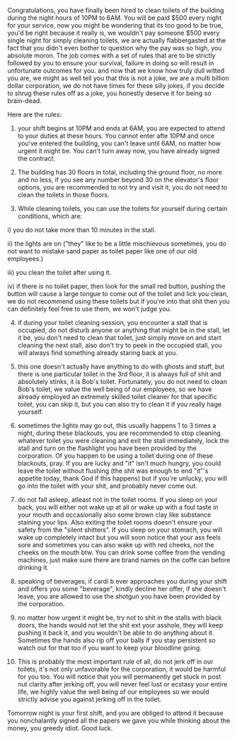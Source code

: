 Congratulations, you have finally been hired to clean toilets of the building during the night hours of 10PM to 6AM. You will be paid $500 every night for your service, now you might be wondering that its too good to be true, you'd be right because it really is, we wouldn't pay someone $500 every single night for simply cleaning toilets, we are actually flabbergasted at the fact that you didn't even bother to question why the pay was so high, you absolute moron. The job comes with a set of rules that are to be strictly followed by you to ensure your survival, failure in doing so will result in unfortunate outcomes for you. and now that we know how truly dull witted you are, we might as well tell you that this is not a joke, we are a multi billion dollar corporation, we do not have times for these silly jokes, if you decide to shrug these rules off as a joke, you honestly deserve it for being so brain-dead.

Here are the rules:

1) your shift begins at 10PM and ends at 6AM, you are expected to attend to your duties at these hours. You cannot enter afte 10PM and once you've entered the building, you can't leave until 6AM, no matter how urgent it might be. You can't turn away now, you have already signed the contract.


2) The building has 30 floors in total, including the ground floor, no more and no less, if you see any number beyond 30 on the elevator's floor options, you are recommended to not try and visit it, you do not need to clean the toilets in those floors.


3) While cleaning toilets, you can use the toilets for yourself during certain conditions, which are:

i) you do not take more than 10 minutes in the stall.

ii) the lights are on ("they" like to be a little mischievous sometimes, you do not want to mistake sand paper as toilet paper like one of our old employees.)

iii) you clean the toilet after using it.

iv) if there is no toilet paper, then look for the small red button, pushing the button will cause a large tongue to come out of the toilet and lick you clean, we do not recommend using these toilets but if you're into that shit then you can definitely feel free to use them, we won't judge you.


4) if during your toilet cleaning  session, you encounter a stall that is occupied, do not disturb anyone or anything that might be in the stall, let it be, you don't need to clean that toilet, just simply move on and start cleaning the next stall, also don't try to peek in the occupied stall, you will always find something already staring back at you.


5) this one doesn't actually have anything to do with ghosts and stuff, but there is one particular toilet in the 3rd floor, it is always full of shit and absolutely stinks, it is Bob's toilet. Fortunately, you do not need to clean Bob's toilet, we value the well being of our employees, so we have already employed an extremely skilled toilet cleaner for that specific toilet, you can skip it, but you can also try to clean it if you really hage yourself.


6) sometimes the lights may go out, this usually happens 1 to 3 times a night, during these blackouts, you are recommended to stop cleaning whatever toilet you were cleaning and exit the stall immediately, lock the stall and turn on the flashlight you have been provided by the corporation. Of you happen to be using a toilet during one of these blackouts, pray. If you are lucky and "it" isn't much hungry, you could leave the toilet without flushing (the shit was enough to end "it"'s appetite today, thank God if this happens) but if you're unlucky, you will go into the toilet with your shit, and probably never come out.


7) do not fall asleep, atleast not in the toilet rooms. If you sleep on your back, you will either not wake up at all or wake up with a foul taste in your mouth and occasionally also some brown clay like substance staining your lips. Also exiting the toilet rooms doesn't ensure your safety from the "silent shitters". If you sleep on your stomach, you will wake up completely intact but you will soon notice that your ass feels sore and sometimes you can also wake up with red cheeks, not the cheeks on the mouth btw. You can drink some coffee from the vending machines, just make sure there are brand names on the coffe can before drinking it.


8) speaking of beverages, if cardi b ever approaches you during your shift and offers you some "beverage", kindly decline her offer, if she doesn't leave, you are allowed to use the shotgun you have been provided by the corporation.


9) no matter how urgent it might be, try not to shit in the stalls with black doors, the hands would not let the shit ext your asshole, they will keep pushing it back it, and you wouldn't be able to do anything about it. Sometimes the hands also rip off your balls if you stay persistent so watch out for that too if you want to keep your bloodline going.


10) This is probably the most important rule of all, do not jerk off in our toilets, it's not only unfavorable for the corporation, it would be harmful for you too. You will notice that you will permanently get stuck in post nut clarity after jerking off, you will never feel lust or ecstasy your entire life, we highly value the well being of our employees so we would strictly advise you against jerking off in the toilet.


Tomorrow night is your first shift, and you are obliged to attend it because you nonchalantly signed all the papers we gave you while thinking about the money, you greedy idiot. Good luck.